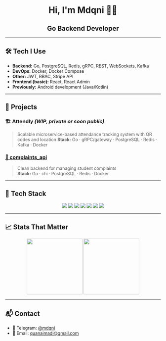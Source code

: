 <h1 align="center">Hi, I'm Mdqni 👨‍💻</h1>
<h2 align="center">Go Backend Developer</h2>

---

## 🛠️ Tech I Use

- **Backend:** Go, PostgreSQL, Redis, gRPC, REST, WebSockets, Kafka
- **DevOps:** Docker, Docker Compose
- **Other:** JWT, RBAC, Stripe API
- **Frontend (basic):** React, React Admin
- **Previously:** Android development (Java/Kotlin)

---

## 🚀 Projects

### 🏗️ Attendly *(WIP, private or soon public)*
> Scalable microservice-based attendance tracking system with QR codes and location
> **Stack:** Go · gRPC/gateway · PostgreSQL · Redis · Kafka · Docker

### [📣 complaints_api](https://github.com/mdqni/complaints_api)
> Clean backend for managing student complaints  
> **Stack:** Go · chi · PostgreSQL · Redis · Docker

---

## 🧰 Tech Stack

<p align="center">
  <img src="https://img.shields.io/badge/Go-%2300ADD8.svg?style=for-the-badge&logo=go&logoColor=white" />
  <img src="https://img.shields.io/badge/PostgreSQL-%23336791.svg?style=for-the-badge&logo=postgresql&logoColor=white" />
  <img src="https://img.shields.io/badge/gRPC-%230674C1.svg?style=for-the-badge&logo=grpc&logoColor=white" />
  <img src="https://img.shields.io/badge/Redis-%23DC382D.svg?style=for-the-badge&logo=redis&logoColor=white" />
  <img src="https://img.shields.io/badge/Kafka-%23000000.svg?style=for-the-badge&logo=apache-kafka&logoColor=white" />
  <img src="https://img.shields.io/badge/Docker-%232496ED.svg?style=for-the-badge&logo=docker&logoColor=white" />
  <img src="https://img.shields.io/badge/GitHub_Actions-%232671E5.svg?style=for-the-badge&logo=github-actions&logoColor=white" />
</p>

---

## 📈 Stats That Matter

<p align="center">
  <img src="https://github-readme-stats.vercel.app/api?username=mdqni&show_icons=true&theme=radical" height="180" />
  <img src="https://github-readme-stats.vercel.app/api/top-langs/?username=mdqni&layout=compact&theme=radical" height="180"/>
</p>

---

## 📬 Contact

- 💬 Telegram: [@mdqni](https://t.me/mdqni)
- 📧 Email: quanaimadi@gmail.com
